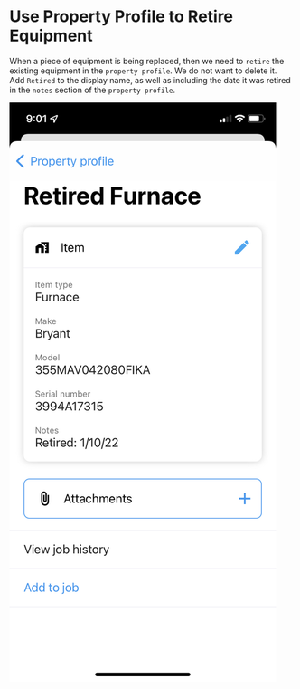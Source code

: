 # Use Property Profile to Retire Equipment

When a piece of equipment is being replaced, then we need to `retire` the
existing equipment in the `property profile`.  We do not want to delete it.
Add `Retired` to the display name, as well as including the date it was
retired in the `notes` section of the `property profile`.

![retired furnace](assets/retired_furnace.jpeg)


